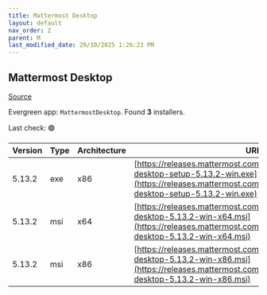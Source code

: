 ```yaml
---
title: Mattermost Desktop
layout: default
nav_order: 2
parent: M
last_modified_date: 29/10/2025 1:26:23 PM
---
```


## Mattermost Desktop

[Source](https://github.com/mattermost/desktop)

Evergreen app: `MattermostDesktop`. Found **3** installers.

Last check: 🟢

| Version | Type | Architecture | URI                                                                                                                                                                              |
| ------- | ---- | ------------ | -------------------------------------------------------------------------------------------------------------------------------------------------------------------------------- |
| 5.13.2  | exe  | x86          | [https://releases.mattermost.com/desktop/5.13.2/mattermost-desktop-setup-5.13.2-win.exe](https://releases.mattermost.com/desktop/5.13.2/mattermost-desktop-setup-5.13.2-win.exe) |
| 5.13.2  | msi  | x64          | [https://releases.mattermost.com/desktop/5.13.2/mattermost-desktop-5.13.2-win-x64.msi](https://releases.mattermost.com/desktop/5.13.2/mattermost-desktop-5.13.2-win-x64.msi)     |
| 5.13.2  | msi  | x86          | [https://releases.mattermost.com/desktop/5.13.2/mattermost-desktop-5.13.2-win-x86.msi](https://releases.mattermost.com/desktop/5.13.2/mattermost-desktop-5.13.2-win-x86.msi)     |

